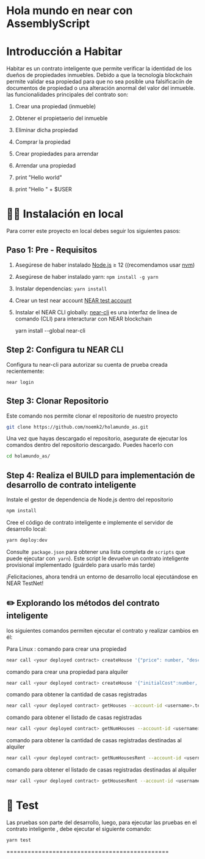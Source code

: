 Hola mundo en near con AssemblyScript
==================

Introducción a Habitar
==================

Habitar es un contrato inteligente que permite verificar la identidad de los dueños de propiedades inmuebles. Debido a que la tecnología blockchain permite validar esa propiedad para que no sea posible una falsificaciín de documentos de propiedad o una alteración anormal del valor del inmueble. 
las funcionalidades principales del contrato son:

1. Crear una propiedad (inmueble)
2. Obtener el propietaerio del inmueble
3. Eliminar dicha propiedad
4. Comprar la propiedad
5. Crear propiedades para arrendar
6. Arrendar una propiedad

 
 
 1. print "Hello world" 
 2. print "Hello " + $USER
 

👨‍💻 Instalación en local
===========

Para correr este proyecto en local debes seguir los siguientes pasos:

Paso 1: Pre - Requisitos
------------------------------

1. Asegúrese de haber instalado [Node.js] ≥ 12 ((recomendamos usar [nvm])
2. Asegúrese de haber instalado yarn: `npm install -g yarn`
3. Instalar dependencias: `yarn install`
4. Crear un test near account [NEAR test account]
5. Instalar el NEAR CLI globally: [near-cli] es una interfaz de linea de comando (CLI) para interacturar con NEAR blockchain

    yarn install --global near-cli

Step 2: Configura tu NEAR CLI
-------------------------------

Configura tu near-cli para autorizar su cuenta de prueba creada recientemente:

    near login
    
Step 3: Clonar Repositorio
-------------------------------    

Este comando nos permite clonar el repositorio de nuestro proyecto 

```bash
git clone https://github.com/noemk2/holamundo_as.git
```

Una vez que hayas descargado el repositorio, asegurate de ejecutar los comandos dentro del repositorio descargado. Puedes hacerlo con
```bash
cd holamundo_as/
```

Step 4: Realiza el BUILD para implementación de desarrollo de contrato inteligente 
------------------------------------------------------------------------------------

Instale el gestor de dependencia de Node.js dentro del repositorio

```bash
npm install
```

Cree el código de contrato inteligente e implemente el servidor de desarrollo local: 
```bash
yarn deploy:dev
```
Consulte` package.json` para obtener una lista completa de `scripts` que puede ejecutar con` yarn`). Este script le devuelve un contrato inteligente provisional
implementado (guárdelo para
usarlo más tarde)


¡Felicitaciones, ahora tendrá un entorno de desarrollo local ejecutándose en NEAR TestNet!


✏️ Explorando los métodos del contrato inteligente 
--------------------------------------------
los siguientes comandos permiten ejecutar el contrato y realizar cambios en él:

Para Linux :
comando para crear una propiedad

```bash
near call <your deployed contract> createHouse '{"price": number, "description": string, "location": string, "rooms": number, "toilets": number, "size": number}' --account-id <username>.testnet --deposit amount
```

comando para crear una propiedad para alquiler

```bash
near call <your deployed contract> createHouse '{"initialCost":number, "price": number, "description": string, "location": string, "rooms": number, "toilets": number, "size": number}' --account-id <username>.testnet --deposit amount
```

comando para obtener la cantidad de casas registradas

```bash
near call <your deployed contract> getHouses --account-id <username>.testnet
```

comando para obtener el listado de casas registradas

```bash
near call <your deployed contract> getNumHouses --account-id <username>.testnet
```

comando para obtener la cantidad de casas registradas destinadas al alquiler

```bash
near call <your deployed contract> getNumHousesRent --account-id <username>.testnet
```

comando para obtener el listado de casas registradas destinadas al alquiler

```bash
near call <your deployed contract> getHousesRent --account-id <username>.testnet
```

🤖 Test 
==================

Las pruebas son parte del desarrollo, luego, para ejecutar las pruebas en el contrato inteligente , debe ejecutar el siguiente comando:

    yarn test


==============================================

  [create-near-app]: https://github.com/near/create-near-app
  [Node.js]: https://nodejs.org/en/download/package-manager/
  [NEAR accounts]: https://docs.near.org/docs/concepts/account
  [NEAR Wallet]: https://wallet.testnet.near.org/
  [near-cli]: https://github.com/near/near-cli
  [NEAR test account]: https://docs.near.org/docs/develop/basics/create-account#creating-a-testnet-account
  [nvm]: https://github.com/nvm-sh/nvm
  [UX/UI]: https://www.figma.com/proto/GqP5EF5zRZRvAv3HoaSsuN/uniwap?node-id=39%3A2300&scaling=min-zoom&page-id=0%3A1&starting-point-node-id=39%3A2300&hide-ui=1
  [UX/UI]: https://www.figma.com/proto/0dZLC0WI1eVsfjeKu3T8J8/Garant%C3%ADzame?node-id=2%3A8&scaling=scale-down-width&page-id=0%3A1&starting-point-node-id=2%3A8

